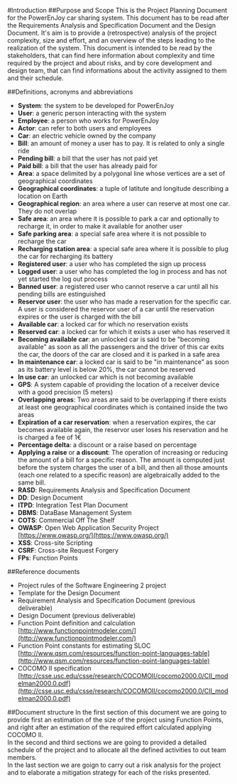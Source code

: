 #Introduction
##Purpose and Scope
This is the Project Planning Document for the PowerEnJoy car sharing system. This document has to be read after the Requirements Analysis and Specification Document and the Design Document. It's aim is to provide a (retrospective) analysis of the project complexity, size and effort, and an overview of the steps leading to the realization of the system. This document is intended to be read by the stakeholders, that can find here information about complexity and time required by the project and about risks, and by core development and design team, that can find informations about the activity assigned to them and their schedule.

##Definitions, acronyms and abbreviations
* **System**: the system to be developed for PowerEnJoy
* **User**: a generic person interacting with the system
* **Employee**: a person who works for PowerEnJoy
* **Actor**: can refer to both users and employees
* **Car**: an electric vehicle owned by the company
* **Bill**: an amount of money a user has to pay. It is related to only a single ride
* **Pending bill**: a bill that the user has not paid yet
* **Paid bill**: a bill that the user has already paid for
* **Area**: a space delimited by a polygonal line whose vertices are a set of geographical coordinates
* **Geographical coordinates**: a tuple of latitute and longitude describing a location on Earth
* **Geographical region**: an area where a user can reserve at most one car. They do not overlap
* **Safe area**: an area where it is possible to park a car and optionally to recharge it, in order to make it available for another user
* **Safe parking area**: a special safe area where it is not possible to recharge the car
* **Recharging station area**: a special safe area where it is possible to plug the car for recharging its battery
* **Registered user**: a user who has completed the sign up process
* **Logged user**: a user who has completed the log in process and has not yet started the log out process
* **Banned user**: a registered user who cannot reserve a car until all his pending bills are estinguished
* **Reservor user**: the user who has made a reservation for the specific car. A user is considered the reservor user of a car until the reservation expires or the user is charged with the bill
* **Available car**: a locked car for which no reservation exists
* **Reserved car**: a locked car for which it exists a user who has reserved it
* **Becoming available car**: an unlocked car is said to be "becoming available" as soon as all the passengers and the driver of this car exits the car, the doors of the car are closed and it is parked in a safe area
* **In maintenance car**: a locked car is said to be "in maintenance" as soon as its battery level is below 20%, the car cannot be reserved
* **In use car**: an unlocked car which is not becoming available
* **GPS**: A system capable of providing the location of a receiver device with a good precision (5 meters)
* **Overlapping areas**: Two areas are said to be overlapping if there exists at least one geographical coordinates which is contained inside the two areas
* **Expiration of a car reservation**: when a reservation expires, the car becomes available again, the reservor user loses his reservation and he is charged a fee of 1€
* **Percentage delta**: a discount or a raise based on percentage
* **Applying a raise** or **a discount**: The operation of increasing or reducing the amount of a bill for a specific reason. The amount is computed just before the system charges the user of a bill, and then all those amounts (each one related to a specific reason) are algebraically added to the same bill.
* **RASD**: Requirements Analysis and Specification Document
* **DD**: Design Document
* **ITPD**: Integration Test Plan Document
* **DBMS**: DataBase Management System
* **COTS**: Commercial Off The Shelf
* **OWASP**: Open Web Application Security Project [https://www.owasp.org/](https://www.owasp.org/)
* **XSS**: Cross-site Scripting
* **CSRF**: Cross-site Request Forgery
* **FPs**: Function Points

##Reference documents
* Project rules of the Software Engineering 2 project
* Template for the Design Document
* Requirement Analysis and Specification Document (previous deliverable)
* Design Document (previous deliverable)
* Function Point definition and calculation [http://www.functionpointmodeler.com/](http://www.functionpointmodeler.com/)
* Function Point constants for estimating SLOC [http://www.qsm.com/resources/function-point-languages-table](http://www.qsm.com/resources/function-point-languages-table)
* COCOMO II specification [http://csse.usc.edu/csse/research/COCOMOII/cocomo2000.0/CII_modelman2000.0.pdf](http://csse.usc.edu/csse/research/COCOMOII/cocomo2000.0/CII_modelman2000.0.pdf)

##Document structure
In the first section of this document we are going to provide first an estimation of the size of the project using Function Points, and right after an estimation of the required effort calculated applying COCOMO II.  
In the second and third sections we are going to provided a detailed schedule of the project and to allocate all the defined activities to out team members.  
In the last section we are goign to carry out a risk analysis for the project and to elaborate a mitigation strategy for each of the risks presented.